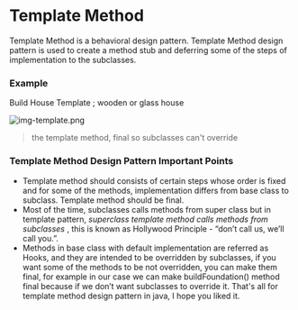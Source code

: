 # Template Method
Template Method is a behavioral design pattern.
Template Method design pattern is used to create a method stub and deferring some of the steps of implementation to the subclasses.
### Example 
Build House Template ; wooden or glass house

![img-template.png](https://journaldev.nyc3.cdn.digitaloceanspaces.com/2013/07/template-method-pattern.png)

>the template method, final so subclasses can't override

### Template Method Design Pattern Important Points
- Template method should consists of certain steps whose order is fixed and for some of the methods, implementation differs from base class to subclass. Template method should be final.
- Most of the time, subclasses calls methods from super class but in template pattern, *superclass template method calls methods from subclasses* , this is known as Hollywood Principle - “don’t call us, we’ll call you.”.
- Methods in base class with default implementation are referred as Hooks, and they are intended to be overridden by subclasses, if you want some of the methods to be not overridden, you can make them final, for example in our case we can make buildFoundation() method final because if we don’t want subclasses to override it.
That's all for template method design pattern in java, I hope you liked it.